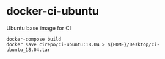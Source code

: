 # docker-ci-ubuntu
Ubuntu base image for CI

    docker-compose build
    docker save cirepo/ci-ubuntu:18.04 > ${HOME}/Desktop/ci-ubuntu_18.04.tar
